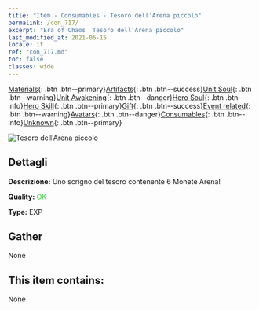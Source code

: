 ```yaml
---
title: "Item - Consumables - Tesoro dell'Arena piccolo"
permalink: /con_717/
excerpt: "Era of Chaos  Tesoro dell'Arena piccolo"
last_modified_at: 2021-06-15
locale: it
ref: "con_717.md"
toc: false
classes: wide
---
```

 [Materials](/ItemsIT/){: .btn .btn--primary}[Artifacts](/ItemsIT/Artifacts/){: .btn .btn--success}[Unit Soul](/ItemsIT/UnitSoul/){: .btn .btn--warning}[Unit Awakening](/ItemsIT/UnitAwakening/){: .btn .btn--danger}[Hero Soul](/ItemsIT/HeroSoul/){: .btn .btn--info}[Hero Skill](/ItemsIT/HeroSkill/){: .btn .btn--primary}[Gift](/ItemsIT/Gift/){: .btn .btn--success}[Event related](/ItemsIT/Events/){: .btn .btn--warning}[Avatars](/ItemsIT/Avatars/){: .btn .btn--danger}[Consumables](/ItemsIT/Consumables/){: .btn .btn--info}[Unknown](/ItemsIT/Unknown/){: .btn .btn--primary}

 ![Tesoro dell'Arena piccolo](/images/t/i_502.png)

## Dettagli
 **Descrizione:** Uno scrigno del tesoro contenente 6 Monete Arena!

 **Quality:** <span style="color: #32CD32">OK</span>

 **Type:** EXP

## Gather

  None

## This item contains:

  None

